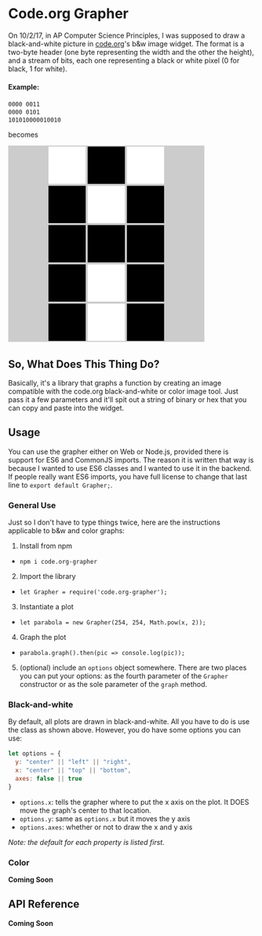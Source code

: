 # Code.org Grapher
On 10/2/17, in AP Computer Science Principles, I was supposed to draw a black-and-white picture in [code.org](https://code.org)'s b&w image widget. The format is a two-byte header (one byte representing the width and the other the height), and a stream of bits, each one representing a black or white pixel (0 for black, 1 for white).

#### Example:
```
0000 0011
0000 0101
101010000010010
```
becomes

!["A"](doc/a.png)

## So, What Does This Thing Do?
Basically, it's a library that graphs a function by creating an image compatible with the code.org black-and-white or color image tool. Just pass it a few parameters and it'll spit out a string of binary or hex that you can copy and paste into the widget.

## Usage
You can use the grapher either on Web or Node.js, provided there is support for ES6 and CommonJS imports. The reason it is written that way is because I wanted to use ES6 classes and I wanted to use it in the backend. If people really want ES6 imports, you have full license to change that last line to `export default Grapher;`.

### General Use
Just so I don't have to type things twice, here are the instructions applicable to b&w and color graphs:

1. Install from npm
  * `npm i code.org-grapher`
2. Import the library
  * `let Grapher = require('code.org-grapher');`
3. Instantiate a plot
  * `let parabola = new Grapher(254, 254, Math.pow(x, 2));`
4. Graph the plot
  * `parabola.graph().then(pic => console.log(pic));`
5. (optional) include an `options` object somewhere. There are two places you can put your options: as the fourth parameter of the `Grapher` constructor or as the sole parameter of the `graph` method.

### Black-and-white
By default, all plots are drawn in black-and-white. All you have to do is use the class as shown above. However, you do have some options you can use:

```javascript
let options = {
  y: "center" || "left" || "right",
  x: "center" || "top" || "bottom",
  axes: false || true
}
```

* `options.x`: tells the grapher where to put the x axis on the plot. It DOES move the graph's center to that location.
* `options.y`: same as `options.x` but it moves the y axis
* `options.axes`: whether or not to draw the x and y axis

*Note: the default for each property is listed first.*

### Color
**Coming Soon**

## API Reference
**Coming Soon**
